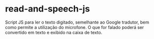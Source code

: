 # read-and-speech-js
Script JS para ler o texto digitado, semelhante ao Google tradutor, bem como permite a utilização do microfone. O que for falado poderá ser convertido em texto e exibido na caixa de texto.
